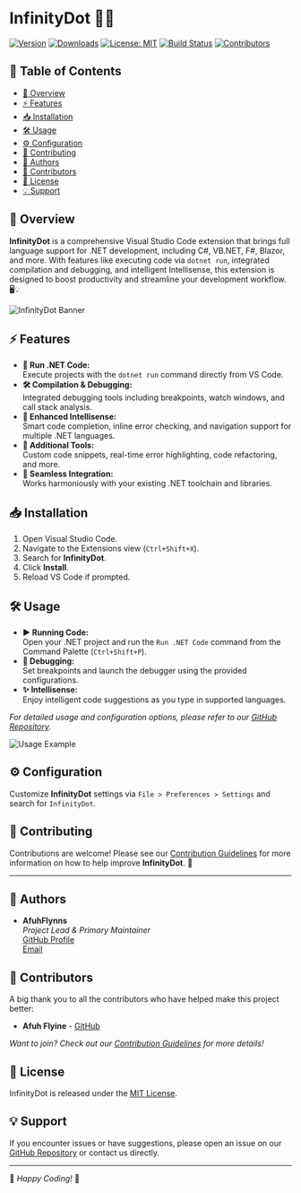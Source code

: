 # InfinityDot 🚀✨

[![Version](https://img.shields.io/vscode-marketplace/v/yourpublisher.extension-name)](https://marketplace.visualstudio.com/items?itemName=yourpublisher.extension-name)
[![Downloads](https://img.shields.io/vscode-marketplace/d/yourpublisher.extension-name)](https://marketplace.visualstudio.com/items?itemName=yourpublisher.extension-name)
[![License: MIT](https://img.shields.io/badge/License-MIT-yellow.svg)](LICENSE.md)
[![Build Status](https://img.shields.io/github/actions/workflow/status/AfuhFlynns/InfinityDot/ci.yml?branch=main)](https://github.com/AfuhFlynns/InfinityDot/actions)
[![Contributors](https://img.shields.io/github/contributors/AfuhFlynns/InfinityDot)](https://github.com/AfuhFlynns/InfinityDot/graphs/contributors)

## 📜 Table of Contents

- [🌟 Overview](#overview)
- [⚡ Features](#features)
- [📥 Installation](#installation)
- [🛠️ Usage](#usage)
- [⚙️ Configuration](#configuration)
- [🤝 Contributing](#contributing)
- [👤 Authors](#authors)
- [👥 Contributors](#contributors)
- [📜 License](#license)
- [💡 Support](#support)

## 🌟 Overview

**InfinityDot** is a comprehensive Visual Studio Code extension that brings full language support for .NET development, including C#, VB.NET, F#, Blazor, and more. With features like executing code via `dotnet run`, integrated compilation and debugging, and intelligent Intellisense, this extension is designed to boost productivity and streamline your development workflow. 🖥️💡

![InfinityDot Banner](https://via.placeholder.com/1200x400.png?text=InfinityDot+Banner)

## ⚡ Features

- **🚀 Run .NET Code:**  
  Execute projects with the `dotnet run` command directly from VS Code.
- **🛠️ Compilation & Debugging:**  
  Integrated debugging tools including breakpoints, watch windows, and call stack analysis.
- **🧠 Enhanced Intellisense:**  
  Smart code completion, inline error checking, and navigation support for multiple .NET languages.
- **🎯 Additional Tools:**  
  Custom code snippets, real-time error highlighting, code refactoring, and more.
- **🔗 Seamless Integration:**  
  Works harmoniously with your existing .NET toolchain and libraries.

## 📥 Installation

1. Open Visual Studio Code.
2. Navigate to the Extensions view (`Ctrl+Shift+X`).
3. Search for **InfinityDot**.
4. Click **Install**.
5. Reload VS Code if prompted.

## 🛠️ Usage

- **▶️ Running Code:**  
  Open your .NET project and run the `Run .NET Code` command from the Command Palette (`Ctrl+Shift+P`).
- **🐞 Debugging:**  
  Set breakpoints and launch the debugger using the provided configurations.
- **✨ Intellisense:**  
  Enjoy intelligent code suggestions as you type in supported languages.

_For detailed usage and configuration options, please refer to our [GitHub Repository](https://github.com/AfuhFlynns/InfinityDot)._

![Usage Example](https://via.placeholder.com/800x400.png?text=Usage+Example)

## ⚙️ Configuration

Customize **InfinityDot** settings via `File > Preferences > Settings` and search for `InfinityDot`.

## 🤝 Contributing

Contributions are welcome! Please see our [Contribution Guidelines](CONTRIBUTING.md) for more information on how to help improve **InfinityDot**. 💙

---

## 👤 Authors

- **AfuhFlynns**  
  *Project Lead & Primary Maintainer*  
  [GitHub Profile](https://github.com/AfuhFlynns)  
  [Email](mailto:flyinnsafuh@gmail.com)

## 👥 Contributors

A big thank you to all the contributors who have helped make this project better:

- **Afuh Flyine** - [GitHub](https://github.com/AfuhFlynns)

*Want to join? Check out our [Contribution Guidelines](CONTRIBUTING.md) for more details!*

## 📜 License

InfinityDot is released under the [MIT License](LICENSE.md).

## 💡 Support

If you encounter issues or have suggestions, please open an issue on our [GitHub Repository](https://github.com/AfuhFlynns/InfinityDot) or contact us directly.

---

🎉 *Happy Coding!* 🚀
